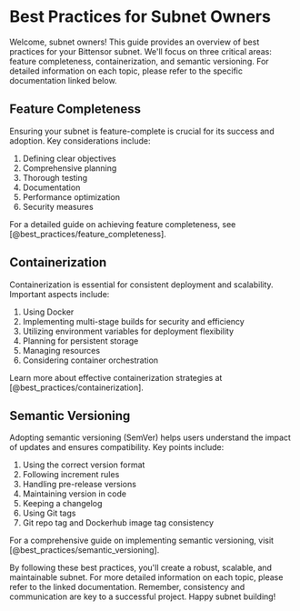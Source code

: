 # Best Practices for Subnet Owners

Welcome, subnet owners! This guide provides an overview of best practices for your Bittensor subnet. We'll focus on three critical areas: feature completeness, containerization, and semantic versioning. For detailed information on each topic, please refer to the specific documentation linked below.

## Feature Completeness

Ensuring your subnet is feature-complete is crucial for its success and adoption. Key considerations include:

1. Defining clear objectives
2. Comprehensive planning
3. Thorough testing
4. Documentation
5. Performance optimization
6. Security measures

For a detailed guide on achieving feature completeness, see [@best_practices/feature_completeness].

## Containerization

Containerization is essential for consistent deployment and scalability. Important aspects include:

1. Using Docker
2. Implementing multi-stage builds for security and efficiency
3. Utilizing environment variables for deployment flexibility
4. Planning for persistent storage
5. Managing resources
6. Considering container orchestration

Learn more about effective containerization strategies at [@best_practices/containerization].

## Semantic Versioning

Adopting semantic versioning (SemVer) helps users understand the impact of updates and ensures compatibility. Key points include:

1. Using the correct version format
2. Following increment rules
3. Handling pre-release versions
4. Maintaining version in code
5. Keeping a changelog
6. Using Git tags
7. Git repo tag and Dockerhub image tag consistency

For a comprehensive guide on implementing semantic versioning, visit [@best_practices/semantic_versioning].

By following these best practices, you'll create a robust, scalable, and maintainable subnet. For more detailed information on each topic, please refer to the linked documentation. Remember, consistency and communication are key to a successful project. Happy subnet building!

